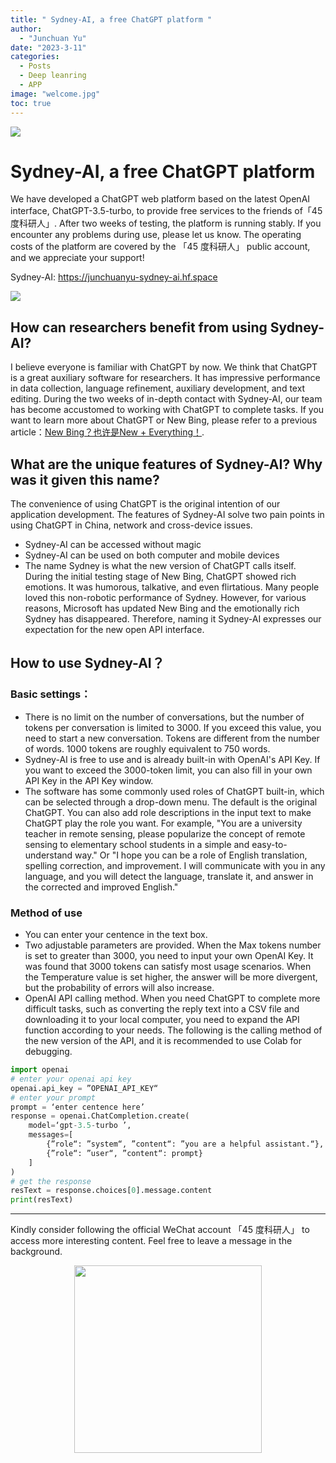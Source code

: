 ```yaml
---
title: " Sydney-AI, a free ChatGPT platform "
author: 
  - "Junchuan Yu"
date: "2023-3-11"
categories:
  - Posts
  - Deep leanring
  - APP
image: "welcome.jpg"
toc: true
---
```

![](https://dunazo.oss-cn-beijing.aliyuncs.com/blog/SYDNEYAI.jpg)
#    Sydney-AI, a free ChatGPT platform
We have developed a ChatGPT web platform based on the latest OpenAI interface, ChatGPT-3.5-turbo, to provide free services to the friends of「45 度科研人」. After two weeks of testing, the platform is running stably. If you encounter any problems during use, please let us know. The operating costs of the platform are covered by the 「45 度科研人」 public account, and we appreciate your support!

Sydney-AI: https://junchuanyu-sydney-ai.hf.space

![](https://dunazo.oss-cn-beijing.aliyuncs.com/blog/6.JPG)

## How can researchers benefit from using Sydney-AI?
I believe everyone is familiar with ChatGPT by now. We think that ChatGPT is a great auxiliary software for researchers. It has impressive performance in data collection, language refinement, auxiliary development, and text editing. During the two weeks of in-depth contact with Sydney-AI, our team has become accustomed to working with ChatGPT to complete tasks. If you want to learn more about ChatGPT or New Bing, please refer to a previous article：[New Bing？也许是New + Everything！](https://junchuanyu.netlify.app/posts/2023-3-4newbing/).

## What are the unique features of Sydney-AI? Why was it given this name?
The convenience of using ChatGPT is the original intention of our application development. The features of Sydney-AI solve two pain points in using ChatGPT in China, network and cross-device issues.
 - Sydney-AI can be accessed without magic 
 - Sydney-AI can be used on both computer and mobile devices 
 - The name Sydney is what the new version of ChatGPT calls itself. During the initial testing stage of New Bing, ChatGPT showed rich emotions. It was humorous, talkative, and even flirtatious. Many people loved this non-robotic performance of Sydney. However, for various reasons, Microsoft has updated New Bing and the emotionally rich Sydney has disappeared. Therefore, naming it Sydney-AI expresses our expectation for the new open API interface. 

## How to use Sydney-AI？
### Basic settings：

 - There is no limit on the number of conversations, but the number of tokens per conversation is limited to 3000. If you exceed this value, you need to start a new conversation. Tokens are different from the number of words. 1000 tokens are roughly equivalent to 750 words. 
 - Sydney-AI is free to use and is already built-in with OpenAI's API Key. If you want to exceed the 3000-token limit, you can also fill in your own API Key in the API Key window. 
 - The software has some commonly used roles of ChatGPT built-in, which can be selected through a drop-down menu. The default is the original ChatGPT. You can also add role descriptions in the input text to make ChatGPT play the role you want. For example, "You are a university teacher in remote sensing, please popularize the concept of remote sensing to elementary school students in a simple and easy-to-understand way." Or "I hope you can be a role of English translation, spelling correction, and improvement. I will communicate with you in any language, and you will detect the language, translate it, and answer in the corrected and improved English." 

### Method of use
- You can enter your centence in the text box. 
- Two adjustable parameters are provided. When the Max tokens number is set to greater than 3000, you need to input your own OpenAI Key. It was found that 3000 tokens can satisfy most usage scenarios. When the Temperature value is set higher, the answer will be more divergent, but the probability of errors will also increase. 
- OpenAI API calling method. When you need ChatGPT to complete more difficult tasks, such as converting the reply text into a CSV file and downloading it to your local computer, you need to expand the API function according to your needs. The following is the calling method of the new version of the API, and it is recommended to use Colab for debugging.

```python
import openai
# enter your openai api key
openai.api_key = ”OPENAI_API_KEY“
# enter your prompt
prompt = ‘enter centence here’
response = openai.ChatCompletion.create(
    model=‘gpt-3.5-turbo ’,
    messages=[
        {”role“: ”system“, ”content“: ”you are a helpful assistant.“},
        {”role“: ”user“, ”content“: prompt}
    ]
)
# get the response
resText = response.choices[0].message.content
print(resText)
```


----------------------------------------
Kindly consider following the official WeChat account 「45 度科研人」 to access more interesting content. Feel free to leave a message in the background.

<div align=center><img width = '300' height ='300' src ="https://dunazo.oss-cn-beijing.aliyuncs.com/blog/wechat-simple.png"/></div>